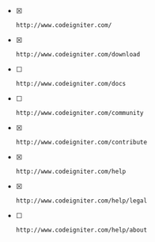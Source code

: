  - [x]     http://www.codeigniter.com/
 - [x]     http://www.codeigniter.com/download
 - [ ]     http://www.codeigniter.com/docs
 - [ ]     http://www.codeigniter.com/community
 - [x]     http://www.codeigniter.com/contribute
 - [x]     http://www.codeigniter.com/help
 - [x]     http://www.codeigniter.com/help/legal
 - [ ]     http://www.codeigniter.com/help/about
